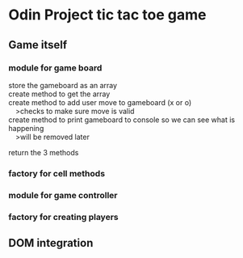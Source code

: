 # Odin Project tic tac toe game  
  
## Game itself
### module for game board  
store the gameboard as an array  
create method to get the array  
create method to add user move to gameboard (x or o)  
&emsp;>checks to make sure move is valid  
create method to print gameboard to console so we can see what is happening  
&emsp;>will be removed later  
  
return the 3 methods
  
### factory for cell methods 

### module for game controller  
  
### factory for creating players  

  
## DOM integration